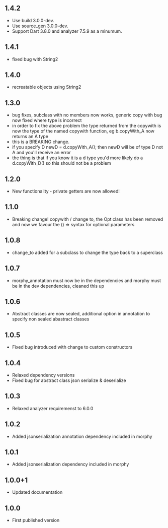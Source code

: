 ## 1.4.2
- Use build 3.0.0-dev.
- Use source_gen 3.0.0-dev.
- Support Dart 3.8.0 and analyzer 7.5.9 as a minumum.

## 1.4.1
- fixed bug with String2

## 1.4.0
- recreatable objects using String2

## 1.3.0
- bug fixes, subclass with no members now works, generic copy with bug now fixed where type is incorrect
- in order to fix the above problem the type returned from the copywith is now the type of the named copywith function, eg b.copyWith_A now returns an A type
- this is a BREAKING change.
- if you specify D newD = d.copyWith_A(); then newD will be of type D not A and you'll receive an error
- the thing is that if you know it is a d type you'd more likely do a d.copyWith_D() so this should not be a problem

## 1.2.0
- New functionality - private getters are now allowed!

## 1.1.0
- Breaking change! copywith / change to, the Opt class has been removed and now we favour the () => syntax for optional parameters 

## 1.0.8
- change_to added for a subclass to change the type back to a superclass

## 1.0.7
- morphy_annotation must now be in the dependencies and morphy must be in the dev dependencies, cleaned this up

## 1.0.6
- Abstract classes are now sealed, additional option in annotation to specify non sealed abastract classes

## 1.0.5
- Fixed bug introduced with change to custom constructors

## 1.0.4
- Relaxed dependency versions
- Fixed bug for abstract class json serialize & deserialize

## 1.0.3
- Relaxed analyzer requiremenst to 6.0.0

## 1.0.2
- Added jsonserialization annotation dependency included in morphy

## 1.0.1
- Added jsonserialization dependency included in morphy

## 1.0.0+1
- Updated documentation

## 1.0.0
- First published version